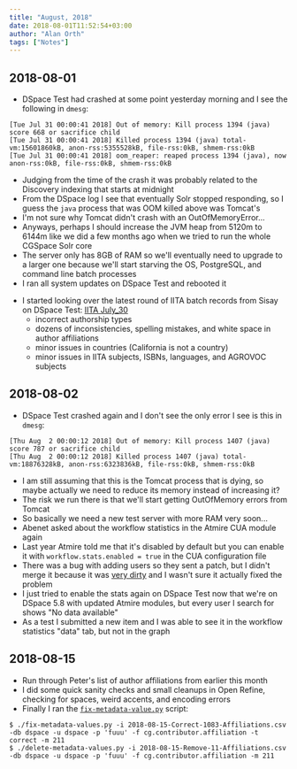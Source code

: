 ```yaml
---
title: "August, 2018"
date: 2018-08-01T11:52:54+03:00
author: "Alan Orth"
tags: ["Notes"]
---
```


## 2018-08-01

- DSpace Test had crashed at some point yesterday morning and I see the following in `dmesg`:

```
[Tue Jul 31 00:00:41 2018] Out of memory: Kill process 1394 (java) score 668 or sacrifice child
[Tue Jul 31 00:00:41 2018] Killed process 1394 (java) total-vm:15601860kB, anon-rss:5355528kB, file-rss:0kB, shmem-rss:0kB
[Tue Jul 31 00:00:41 2018] oom_reaper: reaped process 1394 (java), now anon-rss:0kB, file-rss:0kB, shmem-rss:0kB
```

- Judging from the time of the crash it was probably related to the Discovery indexing that starts at midnight
- From the DSpace log I see that eventually Solr stopped responding, so I guess the `java` process that was OOM killed above was Tomcat's
- I'm not sure why Tomcat didn't crash with an OutOfMemoryError...
- Anyways, perhaps I should increase the JVM heap from 5120m to 6144m like we did a few months ago when we tried to run the whole CGSpace Solr core
- The server only has 8GB of RAM so we'll eventually need to upgrade to a larger one because we'll start starving the OS, PostgreSQL, and command line batch processes
- I ran all system updates on DSpace Test and rebooted it

<!--more-->

- I started looking over the latest round of IITA batch records from Sisay on DSpace Test: [IITA July_30](https://dspacetest.cgiar.org/handle/10568/103250)
  - incorrect authorship types
  - dozens of inconsistencies, spelling mistakes, and white space in author affiliations
  - minor issues in countries (California is not a country)
  - minor issues in IITA subjects, ISBNs, languages, and AGROVOC subjects

## 2018-08-02

- DSpace Test crashed again and I don't see the only error I see is this in `dmesg`:

```
[Thu Aug  2 00:00:12 2018] Out of memory: Kill process 1407 (java) score 787 or sacrifice child
[Thu Aug  2 00:00:12 2018] Killed process 1407 (java) total-vm:18876328kB, anon-rss:6323836kB, file-rss:0kB, shmem-rss:0kB
```

- I am still assuming that this is the Tomcat process that is dying, so maybe actually we need to reduce its memory instead of increasing it?
- The risk we run there is that we'll start getting OutOfMemory errors from Tomcat
- So basically we need a new test server with more RAM very soon...
- Abenet asked about the workflow statistics in the Atmire CUA module again
- Last year Atmire told me that it's disabled by default but you can enable it with `workflow.stats.enabled = true` in the CUA configuration file
- There was a bug with adding users so they sent a patch, but I didn't merge it because it was [very dirty](https://github.com/ilri/DSpace/pull/319) and I wasn't sure it actually fixed the problem
- I just tried to enable the stats again on DSpace Test now that we're on DSpace 5.8 with updated Atmire modules, but every user I search for shows "No data available"
- As a test I submitted a new item and I was able to see it in the workflow statistics "data" tab, but not in the graph

## 2018-08-15

- Run through Peter's list of author affiliations from earlier this month
- I did some quick sanity checks and small cleanups in Open Refine, checking for spaces, weird accents, and encoding errors
- Finally I ran the [`fix-metadata-value.py`](https://gist.github.com/alanorth/df92cbfb54d762ba21b28f7cd83b6897) script:

```
$ ./fix-metadata-values.py -i 2018-08-15-Correct-1083-Affiliations.csv -db dspace -u dspace -p 'fuuu' -f cg.contributor.affiliation -t correct -m 211
$ ./delete-metadata-values.py -i 2018-08-15-Remove-11-Affiliations.csv -db dspace -u dspace -p 'fuuu' -f cg.contributor.affiliation -m 211
```

<!-- vim: set sw=2 ts=2: -->
